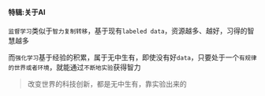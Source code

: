 #### 特辑:关于AI

`监督学习`类似于`智力复制转移`，基于现有`labeled data`，资源越多、越好，习得的智慧越多

而`强化学习`基于经验的积累，属于无中生有，即使没有好`data`，只要处于一个`有规律的世界或者环境`，就能通过`不断地实验`获得智力

> 改变世界的科技创新，都是无中生有，靠实验出来的